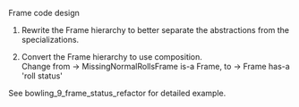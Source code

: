 Frame code design

1. Rewrite the Frame hierarchy to better separate the abstractions
     from the specializations.

1. Convert the Frame hierarchy to use composition.  
     Change from -> MissingNormalRollsFrame is-a Frame,
            to   -> Frame has-a 'roll status'


See bowling_9_frame_status_refactor for detailed example.